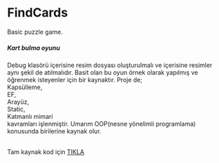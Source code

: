 # FindCards
Basic puzzle game.

<h5> Kart bulma oyunu </h5>

Debug klasörü içerisine  resim dosyası oluşturulmalı ve içerisine resimler aynı şekil de atılmalıdır.
Basit olan bu oyun örnek olarak yapılmış ve öğrenmek isteyenler için bir kaynaktır.
Proje de;<br/>
 Kapsülleme,<br/>
 EF,<br/>
 Arayüz,<br/>
 Static,<br/>
 Katmanlı mimari<br/>
kavramları işlenmiştir. Umarım OOP(nesne yönelimli programlama) konusunda birilerine kaynak olur.
<br/>
<br/>

Tam kaynak kod için <a href="http://bit.ly/3pN2DWB">TIKLA</a>
